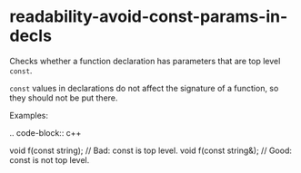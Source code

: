 readability-avoid-const-params-in-decls
=======================================

Checks whether a function declaration has parameters that are top level
`const`.

`const` values in declarations do not affect the signature of a
function, so they should not be put there.

Examples:

.. code-block:: c++

void f(const string); // Bad: const is top level. void f(const string&);
// Good: const is not top level.
